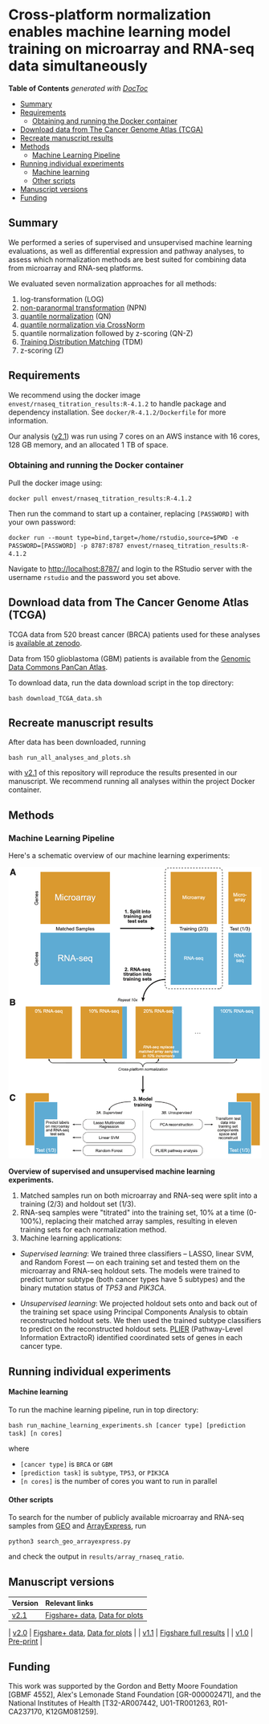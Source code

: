 # Cross-platform normalization enables machine learning model training on microarray and RNA-seq data simultaneously

<!-- START doctoc generated TOC please keep comment here to allow auto update -->
<!-- DON'T EDIT THIS SECTION, INSTEAD RE-RUN doctoc TO UPDATE -->
**Table of Contents**  *generated with [DocToc](https://github.com/thlorenz/doctoc)*

- [Summary](#summary)
- [Requirements](#requirements)
  - [Obtaining and running the Docker container](#obtaining-and-running-the-docker-container)
- [Download data from The Cancer Genome Atlas (TCGA)](#download-data-from-the-cancer-genome-atlas-tcga)
- [Recreate manuscript results](#recreate-manuscript-results)
- [Methods](#methods)
  - [Machine Learning Pipeline](#machine-learning-pipeline)
- [Running individual experiments](#running-individual-experiments)
    - [Machine learning](#machine-learning)
    - [Other scripts](#other-scripts)
- [Manuscript versions](#manuscript-versions)
- [Funding](#funding)

<!-- END doctoc generated TOC please keep comment here to allow auto update -->

## Summary

We performed a series of supervised and unsupervised machine learning 
evaluations, as well as differential expression and pathway analyses, to assess which 
normalization methods are best suited for combining data from microarray and 
RNA-seq platforms. 

We evaluated seven normalization approaches for all methods: 

1. log-transformation (LOG) 
2. [non-paranormal transformation](https://arxiv.org/abs/0903.0649) (NPN)
3. [quantile normalization](http://bmbolstad.com/misc/normalize/bolstad_norm_paper.pdf) (QN)
4. [quantile normalization via CrossNorm](https://www.nature.com/articles/srep18898)
5. quantile normalization followed by z-scoring (QN-Z)
6. [Training Distribution Matching](https://peerj.com/articles/1621/) (TDM)
7. z-scoring (Z)

## Requirements

We recommend using the docker image `envest/rnaseq_titration_results:R-4.1.2` to handle package and dependency installation.
See `docker/R-4.1.2/Dockerfile` for more information.

Our analysis ([v2.1](https://github.com/greenelab/RNAseq_titration_results/releases/tag/v2.1)) was run using 7 cores on an AWS instance with 16 cores, 128 GB memory, and an allocated 1 TB of space.

### Obtaining and running the Docker container

Pull the docker image using:

```
docker pull envest/rnaseq_titration_results:R-4.1.2
```

Then run the command to start up a container, replacing `[PASSWORD]` with your own password:

```
docker run --mount type=bind,target=/home/rstudio,source=$PWD -e PASSWORD=[PASSWORD] -p 8787:8787 envest/rnaseq_titration_results:R-4.1.2
```

Navigate to <http://localhost:8787/> and login to the RStudio server with the username `rstudio` and the password you set above.


## Download data from The Cancer Genome Atlas (TCGA)

TCGA data from 520 breast cancer (BRCA) patients used for these analyses
is [available at zenodo](https://zenodo.org/record/58862).

Data from 150 glioblastoma (GBM) patients is available from the [Genomic Data Commons PanCan Atlas](https://gdc.cancer.gov/about-data/publications/pancanatlas).

To download data, run the data download script in the top directory:

```
bash download_TCGA_data.sh
```

## Recreate manuscript results

After data has been downloaded, running

```
bash run_all_analyses_and_plots.sh
```

with [v2.1](https://github.com/greenelab/RNAseq_titration_results/releases/tag/v2.1) of this repository will reproduce the results presented in our manuscript.
We recommend running all analyses within the project Docker container.

## Methods

### Machine Learning Pipeline

Here's a schematic overview of our machine learning experiments:

![](diagrams/RNA-seq_titration_ML_overview.png)

**Overview of supervised and unsupervised machine learning experiments.** 

1. Matched samples run on both microarray and RNA-seq were split into a training (2/3) and holdout set (1/3).
2. RNA-seq samples were "titrated" into the training set, 10% at a time (0-100%), replacing their matched array samples, resulting in eleven training sets for each normalization method. 
3. Machine learning applications:

  - _Supervised learning_: 
We trained three classifiers – LASSO, linear SVM, and Random Forest — on each training set and tested them on the microarray and RNA-seq holdout sets.
The models were trained to predict tumor subtype (both cancer types have 5 subtypes) and the binary mutation status of _TP53_ and _PIK3CA_.

  - _Unsupervised learning_: 
We projected holdout sets onto and back out of the training set space using Principal Components Analysis to obtain reconstructed holdout sets.
We then used the trained subtype classifiers to predict on the reconstructed holdout sets.
[PLIER](https://github.com/wgmao/PLIER) (Pathway-Level Information ExtractoR) identified coordinated sets of genes in each cancer type.

## Running individual experiments

#### Machine learning

To run the machine learning pipeline, run in top directory:

```
bash run_machine_learning_experiments.sh [cancer type] [prediction task] [n cores]
```

where 

- `[cancer type]` is `BRCA` or `GBM`
- `[prediction task]` is `subtype`, `TP53`, or `PIK3CA`
- `[n cores]` is the number of cores you want to run in parallel

#### Other scripts

To search for the number of publicly available microarray and RNA-seq samples from [GEO](https://www.ncbi.nlm.nih.gov/geo/) and [ArrayExpress](https://www.ebi.ac.uk/arrayexpress/), run

```
python3 search_geo_arrayexpress.py
```
and check the output in `results/array_rnaseq_ratio`.

## Manuscript versions

| Version | Relevant links |
| :------ | :------------- |
| [v2.1](https://github.com/greenelab/RNAseq_titration_results/releases/tag/v2.1) | [Figshare+ data](https://doi.org/10.25452/figshare.plus.19629864.v2), [Data for plots](https://doi.org/10.6084/m9.figshare.19686453.v2)   |

| [v2.0](https://github.com/greenelab/RNAseq_titration_results/releases/tag/v2.0) | [Figshare+ data](https://doi.org/10.25452/figshare.plus.19629864.v1), [Data for plots](https://doi.org/10.6084/m9.figshare.19686453.v1)   |
| [v1.1](https://github.com/greenelab/RNAseq_titration_results/releases/tag/v1.1) |  [Figshare full results](https://doi.org/10.6084/m9.figshare.5035997.v2) |
| [v1.0](https://github.com/greenelab/RNAseq_titration_results/releases/tag/v1.0) | [Pre-print](https://doi.org/10.1101/118349) |

## Funding

This work was supported by the Gordon and Betty Moore Foundation [GBMF 4552], Alex's Lemonade Stand Foundation [GR-000002471], and the National Institutes of Health [T32-AR007442, U01-TR001263, R01-CA237170, K12GM081259].
